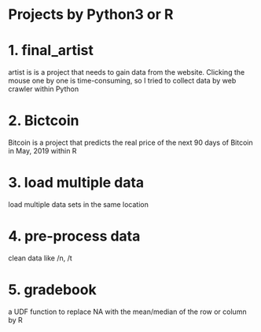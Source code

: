 # Projects by Python3 or R

# 1. final_artist
  artist is is a project that needs to gain data from the website.
  Clicking the mouse one by one is time-consuming, so I tried to collect data by web crawler within Python
  
# 2. Bictcoin

  Bitcoin is a project that predicts the real price of the next 90 days of Bitcoin in May, 2019 within R
  
# 3. load multiple data
  load multiple data sets in the same location
# 4. pre-process data
  clean data like /n, /t
# 5. gradebook
  a UDF function to replace NA with the mean/median of the row or column by R
